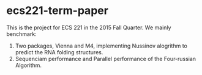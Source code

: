 # ecs221-term-paper

This is the project for ECS 221 in the 2015 Fall Quarter.
We mainly benchmark:
1. Two packages, Vienna and M4, implementing Nussinov alogrithm to predict the RNA folding structures.
2. Sequenciam performance and Parallel performance of the Four-russian Algorithm.

